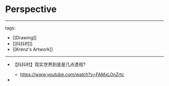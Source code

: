 # Perspective

---
tags:
  - [[Drawing]]
  - [[抖抖村]]
  - [[Krenz's Artwork]]
---

* 【抖抖村】现实世界到底是几点透视?
  * https://www.youtube.com/watch?v=FAMxLOnZrtc

* 